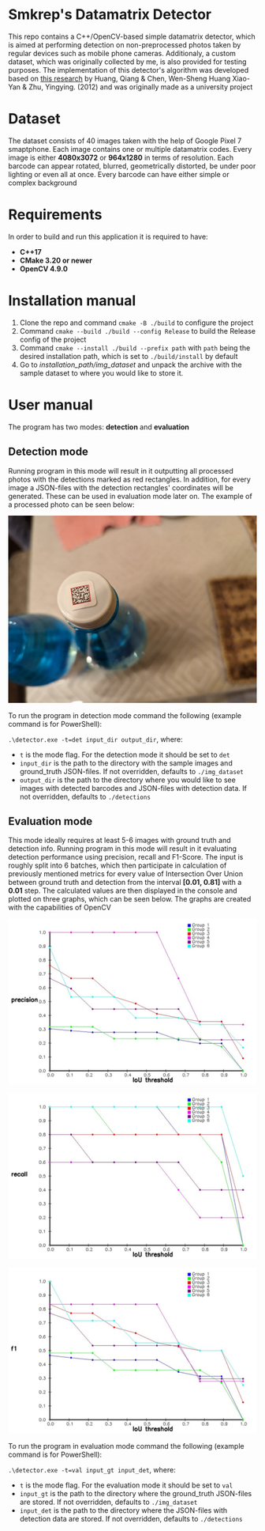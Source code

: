 # Smkrep's Datamatrix Detector


This repo contains a C++/OpenCV-based simple datamatrix detector, which is aimed at performing detection on non-preprocessed photos taken by regular devices such as mobile phone cameras. Additionaly, a custom dataset, which was originally collected by me, is also provided for testing purposes. The implementation of this detector's algorithm was developed based on [this research](https://ideas.repec.org/a/hin/jnlmpe/515296.html) by Huang, Qiang & Chen, Wen-Sheng Huang Xiao-Yan & Zhu, Yingying. (2012) and was originally made as a university project

# Dataset

The dataset consists of 40 images taken with the help of Google Pixel 7 smaptphone. Each image contains one or multiple datamatrix codes. Every image is either **4080x3072** or **964x1280** in terms of resolution. Each barcode can appear rotated, blurred, geometrically distorted, be under poor lighting or even all at once. Every barcode can have either simple or complex background 

# Requirements

In order to build and run this application it is required to have:

- **C++17**
- **CMake 3.20 or newer**
- **OpenCV 4.9.0**

# Installation manual

1. Clone the repo and command `cmake -B ./build` to configure the project
2. Command `cmake --build ./build --config Release` to build the Release config of the project
3. Command `cmake --install ./build --prefix path` with `path` being the desired installation path, which is set to `./build/install` by default
4. Go to *installation_path/img_dataset* and unpack the archive with the sample dataset to where you would like to store it.

# User manual

The program has two modes: **detection** and **evaluation**

## Detection mode


Running program in this mode will result in it outputting all processed photos with the detections marked as red rectangles. In addition, for every image a JSON-files with the detection rectangles' coordinates will be generated. These can be used in evaluation mode later on. The example of a processed photo can be seen below:

![Sample detection](./readme_materials/sample_detection.jpg)

To run the program in detection mode command the following (example command is for PowerShell):

`.\detector.exe -t=det input_dir output_dir`, where:

- `t` is the mode flag. For the detection mode it should be set to `det`
- `input_dir` is the path to the directory with the sample images and ground_truth JSON-files. If not overridden, defaults to `./img_dataset`
- `output_dir` is the path to the directory where you would like to see images with detected barcodes and JSON-files with detection data. If not overridden, defaults to `./detections`

## Evaluation mode


This mode ideally requires at least 5-6 images with ground truth and detection info. Running program in this mode will result in it evaluating detection performance using precision, recall and F1-Score. The input is roughly split into 6 batches, which then participate in calculation of previously mentioned metrics for every value of Intersection Over Union between ground truth and detection from the interval **[0.01, 0.81]** with a **0.01** step. The calculated values are then displayed in the console and plotted on three graphs, which can be seen below. The graphs are created with the capabilities of OpenCV

![Sample precision](./readme_materials/precision.jpg)

![Sample recall](./readme_materials/recall.jpg)

![Sample f1](./readme_materials/f1.jpg)

To run the program in evaluation mode command the following (example command is for PowerShell):

`.\detector.exe -t=val input_gt input_det`, where:

- `t` is the mode flag. For the evaluation mode it should be set to `val`
- `input_gt` is the path to the directory where the ground_truth JSON-files are stored. If not overridden, defaults to `./img_dataset`
- `input_det` is the path to the directory where the JSON-files with detection data are stored. If not overridden, defaults to `./detections`


